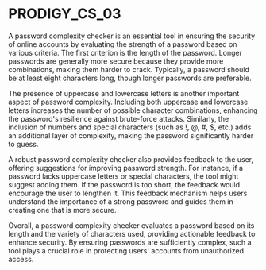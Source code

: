 # PRODIGY_CS_03
A password complexity checker is an essential tool in ensuring the security of online accounts by evaluating the strength of a password based on various criteria. The first criterion is the length of the password. Longer passwords are generally more secure because they provide more combinations, making them harder to crack. Typically, a password should be at least eight characters long, though longer passwords are preferable.

The presence of uppercase and lowercase letters is another important aspect of password complexity. Including both uppercase and lowercase letters increases the number of possible character combinations, enhancing the password's resilience against brute-force attacks. Similarly, the inclusion of numbers and special characters (such as !, @, #, $, etc.) adds an additional layer of complexity, making the password significantly harder to guess.

A robust password complexity checker also provides feedback to the user, offering suggestions for improving password strength. For instance, if a password lacks uppercase letters or special characters, the tool might suggest adding them. If the password is too short, the feedback would encourage the user to lengthen it. This feedback mechanism helps users understand the importance of a strong password and guides them in creating one that is more secure.

Overall, a password complexity checker evaluates a password based on its length and the variety of characters used, providing actionable feedback to enhance security. By ensuring passwords are sufficiently complex, such a tool plays a crucial role in protecting users' accounts from unauthorized access.
